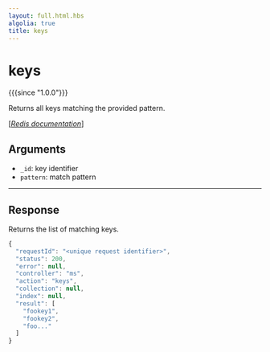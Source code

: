 ```yaml
---
layout: full.html.hbs
algolia: true
title: keys
---
```




# keys

{{{since "1.0.0"}}}

Returns all keys matching the provided pattern.

[[_Redis documentation_]](https://redis.io/commands/keys)


## Arguments

* `_id`: key identifier
* `pattern`: match pattern

---

## Response

Returns the list of matching keys.

```javascript
{
  "requestId": "<unique request identifier>",
  "status": 200,
  "error": null,
  "controller": "ms",
  "action": "keys",
  "collection": null,
  "index": null,
  "result": [
    "fookey1",
    "fookey2",
    "foo..."
  ]
}
```
